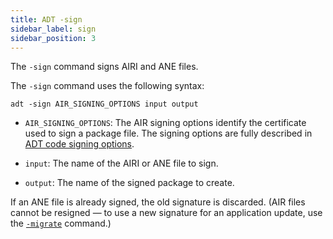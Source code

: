 ```yaml
---
title: ADT -sign
sidebar_label: sign
sidebar_position: 3
---
```



The `-sign` command signs AIRI and ANE files.

The `-sign` command uses the following syntax:

```
adt -sign AIR_SIGNING_OPTIONS input output
```

- `AIR_SIGNING_OPTIONS`: The AIR signing options identify the certificate used to sign a package file. The signing options are fully described in [ADT code signing options](../option-sets/code-signing-options).

- `input`: The name of the AIRI or ANE file to sign.

- `output`: The name of the signed package to create.

If an ANE file is already signed, the old signature is discarded. (AIR files cannot be resigned — to use a new signature for an application update, use the [`-migrate`](migrate) command.)